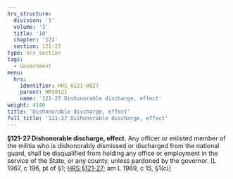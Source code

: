 ```yaml
---
hrs_structure:
  division: '1'
  volume: '3'
  title: '10'
  chapter: '121'
  section: 121-27
type: hrs_section
tags:
  - Government
menu:
  hrs:
    identifier: HRS_0121-0027
    parent: HRS0121
    name: '121-27 Dishonorable discharge, effect'
weight: 4140
title: 'Dishonorable discharge, effect'
full_title: '121-27 Dishonorable discharge, effect'
---
```

**§121-27 Dishonorable discharge, effect.** Any officer or enlisted member of the militia who is dishonorably dismissed or discharged from the national guard, shall be disqualified from holding any office or employment in the service of the State, or any county, unless pardoned by the governor. [L 1967, c 196, pt of §1; [HRS §121-27](/title-10/chapter-121/section-121-27/); am L 1969, c 15, §1(c)]